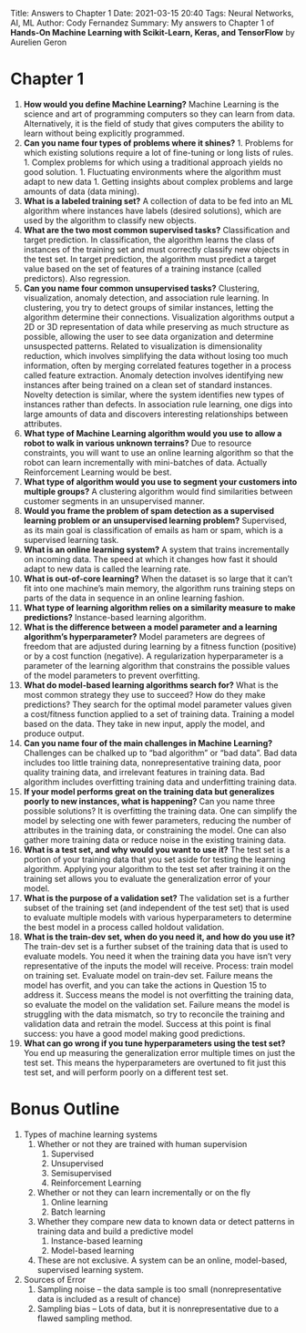 Title: Answers to Chapter 1
Date: 2021-03-15 20:40
Tags: Neural Networks, AI, ML
Author: Cody Fernandez
Summary: My answers to Chapter 1 of __Hands-On Machine Learning with Scikit-Learn, Keras, and TensorFlow__ by Aurelien Geron


# Chapter 1
1. **How would you define Machine Learning?** Machine Learning is the science and art of programming computers so they can learn from data. Alternatively, it is the field of study that gives computers the ability to learn without being explicitly programmed. 
1. **Can you name four types of problems where it shines?**
       1.	Problems for which existing solutions require a lot of fine-tuning or long lists of rules. 
       1.	Complex problems for which using a traditional approach yields no good solution.
       1.	Fluctuating environments where the algorithm must adapt to new data
       1.	Getting insights about complex problems and large amounts of data (data mining).
1.	**What is a labeled training set?** A collection of data to be fed into an ML algorithm where instances have labels (desired solutions), which are used by the algorithm to classify new objects.
1.	**What are the two most common supervised tasks?** Classification and target prediction. In classification, the algorithm learns the class of instances of the training set and must correctly classify new objects in the test set. In target prediction, the algorithm must predict a target value based on the set of features of a training instance (called predictors). Also regression.
1.	**Can you name four common unsupervised tasks?** Clustering, visualization, anomaly detection, and association rule learning. In clustering, you try to detect groups of similar instances, letting the algorithm determine their connections. Visualization algorithms output a 2D or 3D representation of data while preserving as much structure as possible, allowing the user to see data organization and determine unsuspected patterns. Related to visualization is dimensionality reduction, which involves simplifying the data without losing too much information, often by merging correlated features together in a process called feature extraction. Anomaly detection involves identifying new instances after being trained on a clean set of standard instances. Novelty detection is similar, where the system identifies new types of instances rather than defects. In association rule learning, one digs into large amounts of data and discovers interesting relationships between attributes. 
1.	**What type of Machine Learning algorithm would you use to allow a robot to walk in various unknown terrains?** Due to resource constraints, you will want to use an online learning algorithm so that the robot can learn incrementally with mini-batches of data. Actually Reinforcement Learning would be best.
1.	**What type of algorithm would you use to segment your customers into multiple groups?** A clustering algorithm would find similarities between customer segments in an unsupervised manner.
1.	**Would you frame the problem of spam detection as a supervised learning problem or an unsupervised learning problem?** Supervised, as its main goal is classification of emails as ham or spam, which is a supervised learning task.
1.	**What is an online learning system?** A system that trains incrementally on incoming data. The speed at which it changes how fast it should adapt to new data is called the learning rate.
1.	**What is out-of-core learning?** When the dataset is so large that it can’t fit into one machine’s main memory, the algorithm runs training steps on parts of the data in sequence in an online learning fashion.
1.	**What type of learning algorithm relies on a similarity measure to make predictions?** Instance-based learning algorithm.
1.	**What is the difference between a model parameter and a learning algorithm’s hyperparameter?** Model parameters are degrees of freedom that are adjusted during learning by a fitness function (positive) or by a cost function (negative). A regularization hyperparameter is a parameter of the learning algorithm that constrains the possible values of the model parameters to prevent overfitting.
1.	**What do model-based learning algorithms search for?** What is the most common strategy they use to succeed? How do they make predictions? They search for the optimal model parameter values given a cost/fitness function applied to a set of training data. Training a model based on the data. They take in new input, apply the model, and produce output.
1.	**Can you name four of the main challenges in Machine Learning?** Challenges can be chalked up to “bad algorithm” or “bad data”. Bad data includes too little training data, nonrepresentative training data, poor quality training data, and irrelevant features in training data. Bad algorithm includes overfitting training data and underfitting training data.
1.	**If your model performs great on the training data but generalizes poorly to new instances, what is happening?** Can you name three possible solutions? It is overfitting the training data. One can simplify the model by selecting one with fewer parameters, reducing the number of attributes in the training data, or constraining the model. One can also gather more training data or reduce noise in the existing training data.
1.	**What is a test set, and why would you want to use it?** The test set is a portion of your training data that you set aside for testing the learning algorithm. Applying your algorithm to the test set after training it on the training set allows you to evaluate the generalization error of your model.
1.	**What is the purpose of a validation set?** The validation set is a further subset of the training set (and independent of the test set) that is used to evaluate multiple models with various hyperparameters to determine the best model in a process called holdout validation.
1.	**What is the train-dev set, when do you need it, and how do you use it?** The train-dev set is a further subset of the training data that is used to evaluate models. You need it when the training data you have isn’t very representative of the inputs the model will receive. Process: train model on training set. Evaluate model on train-dev set. Failure means the model has overfit, and you can take the actions in Question 15 to address it. Success means the model is not overfitting the training data, so evaluate the model on the validation set. Failure means the model is struggling with the data mismatch, so try to reconcile the training and validation data and retrain the model. Success at this point is final success: you have a good model making good predictions.
1.	**What can go wrong if you tune hyperparameters using the test set?** You end up measuring the generalization error multiple times on just the test set. This means the hyperparameters are overtuned to fit just this test set, and will perform poorly on a different test set.

# Bonus Outline
1. Types of machine learning systems
     1. Whether or not they are trained with human supervision
          1. Supervised
          1.	Unsupervised
          1.	Semisupervised
          1.	Reinforcement Learning
      1. Whether or not they can learn incrementally or on the fly
          1. Online learning
          1.	Batch learning
      1. Whether they compare new data to known data or detect patterns in training data and build a predictive model
          1. Instance-based learning
          1.	Model-based learning
      1. These are not exclusive. A system can be an online, model-based, supervised learning system.
1. Sources of Error
      1. Sampling noise – the data sample is too small (nonrepresentative data is included as a result of chance)
      1. Sampling bias – Lots of data, but it is nonrepresentative due to a flawed sampling method.

